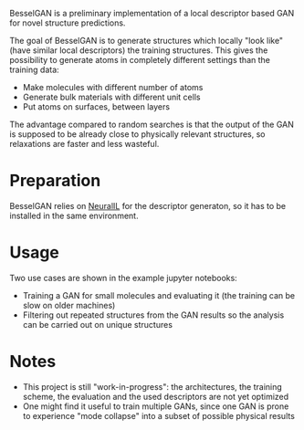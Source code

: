 BesselGAN is a preliminary implementation of a local descriptor based GAN for novel structure predictions.

The goal of BesselGAN is to generate structures which locally "look like" (have similar local descriptors) the training structures. This gives the possibility to generate atoms in completely different settings than the training data:
- Make molecules with different number of atoms
- Generate bulk materials with different unit cells
- Put atoms on surfaces, between layers

The advantage compared to random searches is that the output of the GAN is supposed to be already close to physically relevant structures, so relaxations are faster and less wasteful.

# Preparation
BesselGAN relies on [NeuralIL](https://github.com/Madsen-s-research-group/neuralil-public-releases/) for the descriptor generaton, so it has to be installed in the same environment.

# Usage
Two use cases are shown in the example jupyter notebooks:
- Training a GAN for small molecules and evaluating it (the training can be slow on older machines)
- Filtering out repeated structures from the GAN results so the analysis can be carried out on unique structures

# Notes
- This project is still "work-in-progress": the architectures, the training scheme, the evaluation and the used descriptors are not yet optimized
- One might find it useful to train multiple GANs, since one GAN is prone to experience "mode collapse" into a subset of possible physical results
